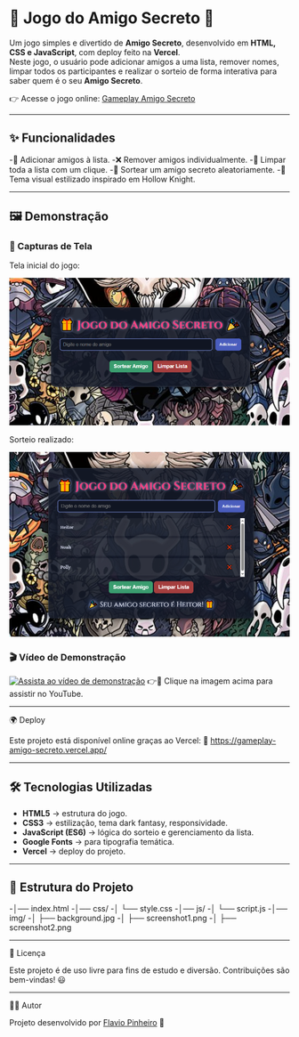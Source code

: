 # 🎁 Jogo do Amigo Secreto 🎉

Um jogo simples e divertido de **Amigo Secreto**, desenvolvido em **HTML, CSS e JavaScript**, com deploy feito na **Vercel**.  
Neste jogo, o usuário pode adicionar amigos a uma lista, remover nomes, limpar todos os participantes e realizar o sorteio de forma interativa para saber quem é o seu **Amigo Secreto**.  

👉 Acesse o jogo online: [Gameplay Amigo Secreto](https://gameplay-amigo-secreto.vercel.app/)

---

## ✨ Funcionalidades

-📝 Adicionar amigos à lista.
-❌ Remover amigos individualmente.
-🔄 Limpar toda a lista com um clique.
-🎲 Sortear um amigo secreto aleatoriamente.
-🎨 Tema visual estilizado inspirado em Hollow Knight.

---

## 🖼️ Demonstração

### 📸 Capturas de Tela

Tela inicial do jogo:

![Tela inicial do jogo](img/screenshot1.png)

Sorteio realizado:

![Sorteio realizado](img/screenshot2.png)

### 🎬 Vídeo de Demonstração

[![Assista ao vídeo de demonstração](https://img.youtube.com/vi/psb9LHWZLpU/maxresdefault.jpg)](https://www.youtube.com/watch?v=psb9LHWZLpU)
👉🎥 Clique na imagem acima para assistir no YouTube.

---

🌍 Deploy

Este projeto está disponível online graças ao Vercel:
🔗 https://gameplay-amigo-secreto.vercel.app/

---

## 🛠️ Tecnologias Utilizadas

- **HTML5** → estrutura do jogo.  
- **CSS3** → estilização, tema dark fantasy, responsividade.  
- **JavaScript (ES6)** → lógica do sorteio e gerenciamento da lista.  
- **Google Fonts** → para tipografia temática.
- **Vercel** → deploy do projeto.

---

## 📂 Estrutura do Projeto

-│── index.html
-│── css/
-│ └── style.css
-│── js/
-│ └── script.js
-│── img/
-│ ├── background.jpg
-│ ├── screenshot1.png
-│ ├── screenshot2.png

---

📜 Licença

Este projeto é de uso livre para fins de estudo e diversão.
Contribuições são bem-vindas! 😃

---

👨‍💻 Autor

Projeto desenvolvido por [Flavio Pinheiro](https://github.com/FlavioHN) 🚀
